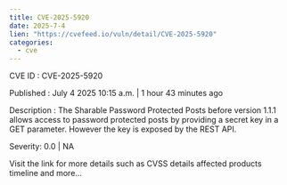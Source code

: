 ```yaml
--- 
title: CVE-2025-5920
date: 2025-7-4
lien: "https://cvefeed.io/vuln/detail/CVE-2025-5920"
categories:
  - cve
---
```


CVE ID : CVE-2025-5920

Published :  July 4
2025
10:15 a.m. | 1 hour
43 minutes ago

Description : The Sharable Password Protected Posts before version 1.1.1 allows access to password protected posts by providing a secret key in a GET parameter. However
the key is exposed by the REST API.

Severity: 0.0 | NA

Visit the link for more details
such as CVSS details
affected products
timeline
and more...
